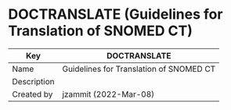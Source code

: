 # DOCTRANSLATE (Guidelines for Translation of SNOMED CT)

Key | DOCTRANSLATE  
---|---  
Name | Guidelines for Translation of SNOMED CT  
Description |   
Created by | jzammit (2022-Mar-08)
